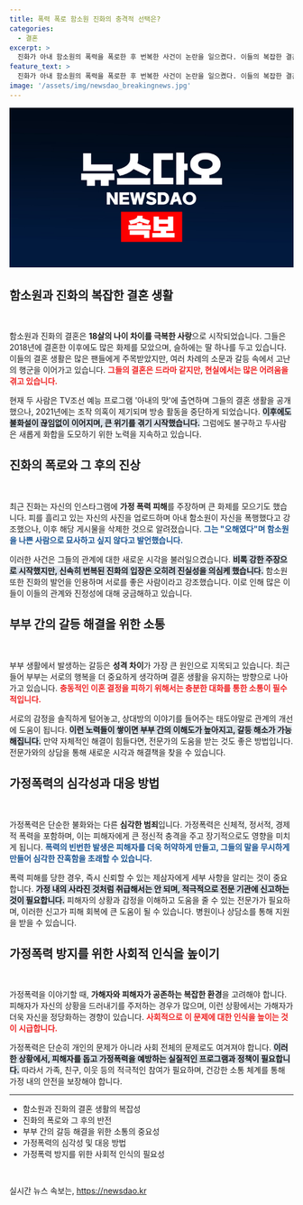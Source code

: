 ```yaml
---
title: 폭력 폭로 함소원 진화의 충격적 선택은?
categories:
  - 결혼
excerpt: >
  진화가 아내 함소원의 폭력을 폭로한 후 번복한 사건이 논란을 일으켰다. 이들의 복잡한 결혼 생활과 가정폭력 문제를 진솔하게 다룬 이 기사는 부부 갈등의 본질과 해결 방안도 제시한다. 클릭해서 자세한 이야기를 확인해보세요!
feature_text: >
  진화가 아내 함소원의 폭력을 폭로한 후 번복한 사건이 논란을 일으켰다. 이들의 복잡한 결혼 생활과 가정폭력 문제를 진솔하게 다룬 이 기사는 부부 갈등의 본질과 해결 방안도 제시한다. 클릭해서 자세한 이야기를 확인해보세요!
image: '/assets/img/newsdao_breakingnews.jpg'
---
```


<p><img src="/assets/img/newsdao_breakingnews.jpg" alt="cryptoinkorea 속보" /></p>

<h2 data-ke-size="size26">함소원과 진화의 복잡한 결혼 생활</h2>

<p data-ke-size="size16">&nbsp;</p>

<p>함소원과 진화의 결혼은 <strong>18살의 나이 차이를 극복한 사랑</strong>으로 시작되었습니다. 그들은 2018년에 결혼한 이후에도 많은 화제를 모았으며, 슬하에는 딸 하나를 두고 있습니다. 이들의 결혼 생활은 많은 팬들에게 주목받았지만, 여러 차례의 소문과 갈등 속에서 고난의 행군을 이어가고 있습니다. <b><span style="color: #ee2323;">그들의 결혼은 드라마 같지만, 현실에서는 많은 어려움을 겪고 있습니다.</span></b> </p>

<p>현재 두 사람은 TV조선 예능 프로그램 '아내의 맛'에 출연하며 그들의 결혼 생활을 공개했으나, 2021년에는 조작 의혹이 제기되며 방송 활동을 중단하게 되었습니다. <b><span style="background-color: #21538527;">이후에도 불화설이 끊임없이 이어지며, 큰 위기를 겪기 시작했습니다.</span></b> 그럼에도 불구하고 두사람은 새롭게 화합을 도모하기 위한 노력을 지속하고 있습니다. </p>

<h2 data-ke-size="size26">진화의 폭로와 그 후의 진상</h2>

<p data-ke-size="size16">&nbsp;</p>

<p>최근 진화는 자신의 인스타그램에 <strong>가정 폭력 피해</strong>를 주장하며 큰 화제를 모으기도 했습니다. 피를 흘리고 있는 자신의 사진을 업로드하며 아내 함소원이 자신을 폭행했다고 강조했으나, 이후 해당 게시물을 삭제한 것으로 알려졌습니다. <b><span style="color: #1a5490;">그는 "오해였다"며 함소원을 나쁜 사람으로 묘사하고 싶지 않다고 발언했습니다.</span></b> </p>

<p>이러한 사건은 그들의 관계에 대한 새로운 시각을 불러일으켰습니다. <b><span style="background-color: #21538527;">비록 강한 주장으로 시작했지만, 신속히 번복된 진화의 입장은 오히려 진실성을 의심케 했습니다.</span></b> 함소원 또한 진화의 발언을 인용하며 서로를 좋은 사람이라고 강조했습니다. 이로 인해 많은 이들이 이들의 관계와 진정성에 대해 궁금해하고 있습니다.</p>

<h2 data-ke-size="size26">부부 간의 갈등 해결을 위한 소통</h2>

<p data-ke-size="size16">&nbsp;</p>

<p>부부 생활에서 발생하는 갈등은 <strong>성격 차이</strong>가 가장 큰 원인으로 지목되고 있습니다. 최근 들어 부부는 서로의 행복을 더 중요하게 생각하며 결혼 생활을 유지하는 방향으로 나아가고 있습니다. <b><span style="color: #ee2323;">충동적인 이혼 결정을 피하기 위해서는 충분한 대화를 통한 소통이 필수적입니다.</span></b> </p>

<p>서로의 감정을 솔직하게 털어놓고, 상대방의 이야기를 들어주는 태도야말로 관계의 개선에 도움이 됩니다. <b><span style="background-color: #21538527;">이런 노력들이 쌓이면 부부 간의 이해도가 높아지고, 갈등 해소가 가능해집니다.</span></b> 만약 자체적인 해결이 힘들다면, 전문가의 도움을 받는 것도 좋은 방법입니다. 전문가와의 상담을 통해 새로운 시각과 해결책을 찾을 수 있습니다.</p>

<h2 data-ke-size="size26">가정폭력의 심각성과 대응 방법</h2>

<p data-ke-size="size16">&nbsp;</p>

<p>가정폭력은 단순한 불화와는 다른 <strong>심각한 범죄</strong>입니다. 가정폭력은 신체적, 정서적, 경제적 폭력을 포함하며, 이는 피해자에게 큰 정신적 충격을 주고 장기적으로도 영향을 미치게 됩니다. <b><span style="color: #1a5490;">폭력의 빈번한 발생은 피해자를 더욱 허약하게 만들고, 그들의 말을 무시하게 만들어 심각한 잔혹함을 초래할 수 있습니다.</span></b></p>

<p>폭력 피해를 당한 경우, 즉시 신뢰할 수 있는 제삼자에게 세부 사항을 알리는 것이 중요합니다. <b><span style="background-color: #21538527;">가정 내의 사라진 것처럼 취급해서는 안 되며, 적극적으로 전문 기관에 신고하는 것이 필요합니다.</span></b> 피해자의 상황과 감정을 이해하고 도움을 줄 수 있는 전문가가 필요하며, 이러한 신고가 피해 회복에 큰 도움이 될 수 있습니다. 병원이나 상담소를 통해 지원을 받을 수 있습니다.</p>

<h2 data-ke-size="size26">가정폭력 방지를 위한 사회적 인식을 높이기</h2>

<p data-ke-size="size16">&nbsp;</p>

<p>가정폭력을 이야기할 때, <b>가해자와 피해자가 공존하는 복잡한 환경</b>을 고려해야 합니다. 피해자가 자신의 상황을 드러내기를 주저하는 경우가 많으며, 이런 상황에서는 가해자가 더욱 자신을 정당화하는 경향이 있습니다. <b><span style="color: #ee2323;">사회적으로 이 문제에 대한 인식을 높이는 것이 시급합니다.</span></b></p>

<p>가정폭력은 단순히 개인의 문제가 아니라 사회 전체의 문제로도 여겨져야 합니다. <b><span style="background-color: #21538527;">이러한 상황에서, 피해자를 돕고 가정폭력을 예방하는 실질적인 프로그램과 정책이 필요합니다.</span></b> 따라서 가족, 친구, 이웃 등의 적극적인 참여가 필요하며, 건강한 소통 체계를 통해 가정 내의 안전을 보장해야 합니다.</p>

<hr>

<ul>
<li>함소원과 진화의 결혼 생활의 복잡성</li>
<li>진화의 폭로와 그 후의 반전</li>
<li>부부 간의 갈등 해결을 위한 소통의 중요성</li>
<li>가정폭력의 심각성 및 대응 방법</li>
<li>가정폭력 방지를 위한 사회적 인식의 필요성</li>
</ul>

<p data-ke-size="size16">&nbsp;</p>
실시간 뉴스 속보는, <a href="https://newsdao.kr" rel="dofollow">https://newsdao.kr</a>


